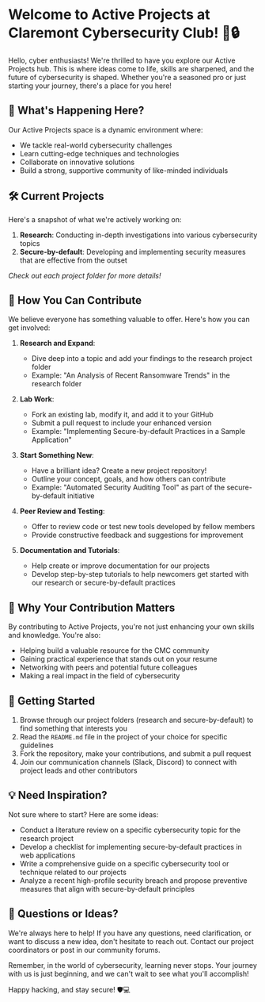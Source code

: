# Welcome to Active Projects at Claremont Cybersecurity Club! 🚀🔒

Hello, cyber enthusiasts! We're thrilled to have you explore our Active Projects hub. This is where ideas come to life, skills are sharpened, and the future of cybersecurity is shaped. Whether you're a seasoned pro or just starting your journey, there's a place for you here!

## 🌟 What's Happening Here?

Our Active Projects space is a dynamic environment where:
- We tackle real-world cybersecurity challenges
- Learn cutting-edge techniques and technologies
- Collaborate on innovative solutions
- Build a strong, supportive community of like-minded individuals

## 🛠️ Current Projects

Here's a snapshot of what we're actively working on:

1. **Research**: Conducting in-depth investigations into various cybersecurity topics
2. **Secure-by-default**: Developing and implementing security measures that are effective from the outset

*Check out each project folder for more details!*

## 🤝 How You Can Contribute

We believe everyone has something valuable to offer. Here's how you can get involved:

1. **Research and Expand**: 
   - Dive deep into a topic and add your findings to the research project folder
   - Example: "An Analysis of Recent Ransomware Trends" in the research folder

2. **Lab Work**:
   - Fork an existing lab, modify it, and add it to your GitHub
   - Submit a pull request to include your enhanced version
   - Example: "Implementing Secure-by-default Practices in a Sample Application"

3. **Start Something New**:
   - Have a brilliant idea? Create a new project repository!
   - Outline your concept, goals, and how others can contribute
   - Example: "Automated Security Auditing Tool" as part of the secure-by-default initiative

4. **Peer Review and Testing**:
   - Offer to review code or test new tools developed by fellow members
   - Provide constructive feedback and suggestions for improvement

5. **Documentation and Tutorials**:
   - Help create or improve documentation for our projects
   - Develop step-by-step tutorials to help newcomers get started with our research or secure-by-default practices

## 🌱 Why Your Contribution Matters

By contributing to Active Projects, you're not just enhancing your own skills and knowledge. You're also:
- Helping build a valuable resource for the CMC community
- Gaining practical experience that stands out on your resume
- Networking with peers and potential future colleagues
- Making a real impact in the field of cybersecurity

## 🚀 Getting Started

1. Browse through our project folders (research and secure-by-default) to find something that interests you
2. Read the `README.md` file in the project of your choice for specific guidelines
3. Fork the repository, make your contributions, and submit a pull request
4. Join our communication channels (Slack, Discord) to connect with project leads and other contributors

## 💡 Need Inspiration?

Not sure where to start? Here are some ideas:
- Conduct a literature review on a specific cybersecurity topic for the research project
- Develop a checklist for implementing secure-by-default practices in web applications
- Write a comprehensive guide on a specific cybersecurity tool or technique related to our projects
- Analyze a recent high-profile security breach and propose preventive measures that align with secure-by-default principles

## 🤔 Questions or Ideas?

We're always here to help! If you have any questions, need clarification, or want to discuss a new idea, don't hesitate to reach out. Contact our project coordinators or post in our community forums.

Remember, in the world of cybersecurity, learning never stops. Your journey with us is just beginning, and we can't wait to see what you'll accomplish!

Happy hacking, and stay secure! 🛡️💻